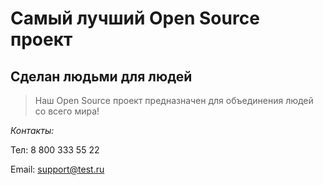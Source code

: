# Самый лучший Open Source проект

## Сделан людьми для людей

> Наш Open Source проект предназначен для объединения людей со всего мира!

*Контакты:*

Тел: 8 800 333 55 22

Email: support@test.ru
